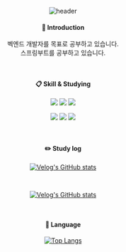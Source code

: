 <div align="center">
  

![header](https://capsule-render.vercel.app/api?type=slice&color=auto&height=300&section=header&text=Jimin's%20Github&fontSize=80&fontColor=000000)

####  :wave: Introduction
벡엔드 개발자를 목표로 공부하고 있습니다.  
스프링부트를 공부하고 있습니다.

<br/>

####  :clipboard: Skill & Studying

<img src="https://img.shields.io/badge/JAVA-007396?style=for-the-badge&logo=java&logoColor=white"> <img src="https://img.shields.io/badge/spring-6DB33F?style=for-the-badge&logo=spring&logoColor=white"/> <img src="https://img.shields.io/badge/springboot-6DB33F?style=for-the-badge&logo=springboot&logoColor=white"/>

 <img src="https://img.shields.io/badge/MySQL-4479A1?style=for-the-badge&logo=MySQL&logoColor=white"> <img src="https://img.shields.io/badge/intellijidea-3178C6?style=for-the-badge&logo=intellijidea&logoColor=white"/> <img src="https://img.shields.io/badge/github-181717?style=for-the-badge&logo=github&logoColor=white">

<br/>


#### :pencil2: Study log




[![Velog's GitHub stats](https://velog-readme-stats.vercel.app/api?name=2jooin1207&tag=스프링)](https://velog.io/@2jooin1207/series/%EC%8A%A4%ED%94%84%EB%A7%81-%EA%B3%B5%EB%B6%80)

<br/>
  
[![Velog's GitHub stats](https://velog-readme-stats.vercel.app/api/list?name=2jooin1207)](https://velog.io/@2jooin1207) 

<br/>

#### :page_with_curl: Language

[![Top Langs](https://github-readme-stats.vercel.app/api/top-langs/?username=timetable5987&langs_count=8)](https://github.com/timetable5987/github-readme-stats)


</div>
